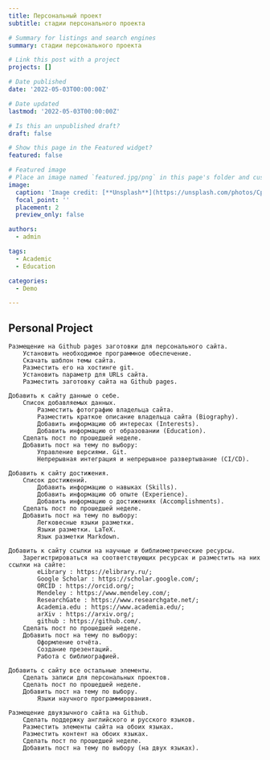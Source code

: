 ```yaml
---
title: Персональный проект
subtitle: стадии персонального проекта

# Summary for listings and search engines
summary: стадии персонального проекта

# Link this post with a project
projects: []

# Date published
date: '2022-05-03T00:00:00Z'

# Date updated
lastmod: '2022-05-03T00:00:00Z'

# Is this an unpublished draft?
draft: false

# Show this page in the Featured widget?
featured: false

# Featured image
# Place an image named `featured.jpg/png` in this page's folder and customize its options here.
image:
  caption: 'Image credit: [**Unsplash**](https://unsplash.com/photos/CpkOjOcXdUY)'
  focal_point: ''
  placement: 2
  preview_only: false

authors:
  - admin

tags:
  - Academic
  - Education

categories:
  - Demo

---
```


## Personal Project



    Размещение на Github pages заготовки для персонального сайта.
        Установить необходимое программное обеспечение.
        Скачать шаблон темы сайта.
        Разместить его на хостинге git.
        Установить параметр для URLs сайта.
        Разместить заготовку сайта на Github pages.

    Добавить к сайту данные о себе.
        Список добавляемых данных.
            Разместить фотографию владельца сайта.
            Разместить краткое описание владельца сайта (Biography).
            Добавить информацию об интересах (Interests).
            Добавить информацию от образовании (Education).
        Сделать пост по прошедшей неделе.
        Добавить пост на тему по выбору:
            Управление версиями. Git.
            Непрерывная интеграция и непрерывное развертывание (CI/CD).

    Добавить к сайту достижения.
        Список достижений.
            Добавить информацию о навыках (Skills).
            Добавить информацию об опыте (Experience).
            Добавить информацию о достижениях (Accomplishments).
        Сделать пост по прошедшей неделе.
        Добавить пост на тему по выбору:
            Легковесные языки разметки.
            Языки разметки. LaTeX.
            Язык разметки Markdown.

    Добавить к сайту ссылки на научные и библиометрические ресурсы.
        Зарегистрироваться на соответствующих ресурсах и разместить на них ссылки на сайте:
            eLibrary : https://elibrary.ru/;
            Google Scholar : https://scholar.google.com/;
            ORCID : https://orcid.org/;
            Mendeley : https://www.mendeley.com/;
            ResearchGate : https://www.researchgate.net/;
            Academia.edu : https://www.academia.edu/;
            arXiv : https://arxiv.org/;
            github : https://github.com/.
        Сделать пост по прошедшей неделе.
        Добавить пост на тему по выбору:
            Оформление отчёта.
            Создание презентаций.
            Работа с библиографией.

    Добавить с сайту все остальные элементы.
        Сделать записи для персональных проектов.
        Сделать пост по прошедшей неделе.
        Добавить пост на тему по выбору.
            Языки научного программирования.

    Размещение двуязычного сайта на Github.
        Сделать поддержку английского и русского языков.
        Разместить элементы сайта на обоих языках.
        Разместить контент на обоих языках.
        Сделать пост по прошедшей неделе.
        Добавить пост на тему по выбору (на двух языках).


